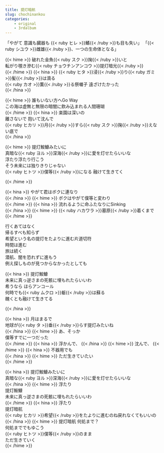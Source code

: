 ```yaml
---
title: 提灯暗航
slug: chochinankou 
categories:
    - original
    - 3rdalbum
---
```


「やがて 意識も臓器も {{< ruby ヒレ >}}鰭{{< /ruby >}}も目も失い」
「{{< ruby シユウ >}}雌雄{{< /ruby >}}、一つの生命体となる」

{{< hime >}}
破れた金魚{{< ruby スク >}}掬{{< /ruby >}}いと  
転がり覗き滲む{{< ruby チョウチンアンコウ >}}提灯暗光{{< /ruby >}}  
{{< /hime >}}
{{< hina >}}
{{< ruby ヒタ >}}浸{{< /ruby >}}り{{< ruby ガミ >}}髪{{< /ruby >}}は滴る  
{{< ruby カオ >}}薫{{< /ruby >}}る祭囃子 遠ざけたかった  
{{< /hina >}}

{{< hime >}}
誰もいない方へGo Way  
この海は虚無と無限の暗闇に飲み込まれる人間珊瑚  
{{< /hime >}}
{{< hina >}}
楽園は深いの  
離さないで 抱いて沈んで  
{{< ruby ヒカリ >}}月{{< /ruby >}}すら{{< ruby スク >}}掬{{< /ruby >}}えない底で  
{{< /hina >}}

{{< hime >}}
提灯鮟鱇みたいに  
真暗な{{< ruby ヨル >}}深海{{< /ruby >}}に愛を灯せたらいいな  
浮たり浮たり行こう  
そう未来には独りきりじゃない  
{{< ruby ヒトツ >}}僕等{{< /ruby >}}になる 融けて生きてく  

{{< /hime >}}

{{< hina >}}
やがて君はボクに連なり  
{{< /hina >}}
{{< hime >}}
ボクはやがて僕等と変わり  
{{< /hime >}}
{{< hina >}}
流れるように命ふたなりにSinking  
{{< /hina >}}
{{< hime >}}
{{< ruby ハカワラ >}}墓原{{< /ruby >}}着くまで  
{{< /hime >}}

行くあてはなく  
帰るすべも知らず  
希望という名の提灯をたよりに進む片道切符  
時間は進む  
旅は続く  
潜航、闇を恐れずに進もう  
例え探しものが見つからなかったとしても  

{{< hina >}}
提灯鮟鱇  
未来に真っ逆さまの死骸に埋もれたらいいわ  
希うなら ほらアンコール  
何時でも{{< ruby ムクロ >}}躯{{< /ruby >}}は蘇る  
醜くとも融けて生きてる  

{{< /hina >}}

{{< hina >}}
月はまるで  
地球が{{< ruby タ >}}垂{{< /ruby >}}らす提灯みたいね  
{{< /hina >}}
{{< hime >}}
あ、そっか  
僕等すでに一つだった  
{{< /hime >}}
{{< hina >}}
浮かんで、
{{< /hina >}}
{{< hime >}}
沈んで、
{{< /hime >}}
{{< hina >}}
不器用でも  
{{< /hina >}}
{{< hime >}}
ただ生きていたい  
{{< /hime >}}

{{< hina >}}
提灯鮟鱇みたいに  
真暗な{{< ruby ヨル >}}深海{{< /ruby >}}に愛を灯せたらいいな  
{{< /hina >}}
{{< hime >}}
浮たり  
提灯鮟鱇  
未来に真っ逆さまの死骸に埋もれたらいいわ  
{{< /hime >}}
{{< hina >}}
浮たり  
提灯暗航  
{{< ruby ヒカリ >}}希望{{< /ruby >}}をたよりに進むのね戻れなくてもいいの  
{{< /hina >}}
{{< hime >}}
提灯暗航 何処まで？  
何処まででもゆこう  
{{< ruby ヒトツ >}}僕等{{< /ruby >}}のまま  
ただ生きていく  
{{< /hime >}}